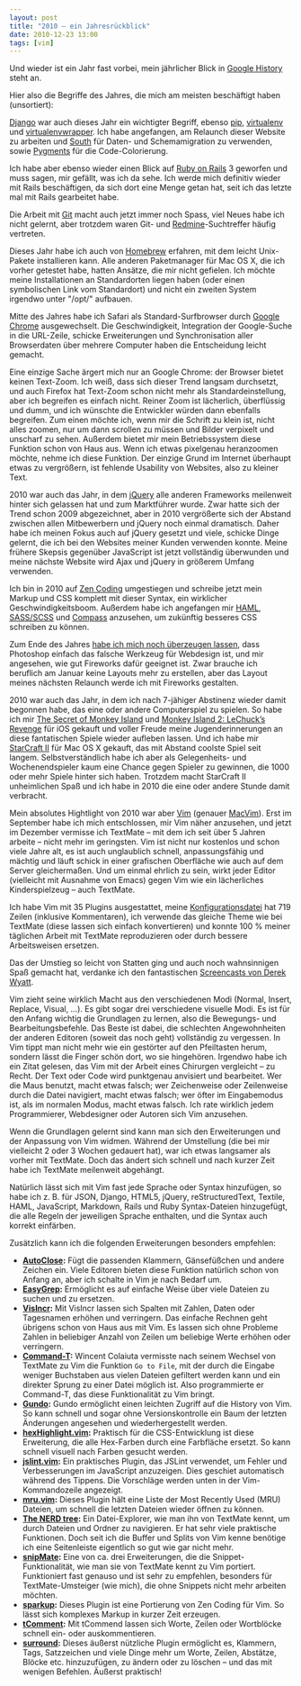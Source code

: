 ```yaml
---
layout: post
title: "2010 – ein Jahresrückblick"
date: 2010-12-23 13:00
tags: [vim]
---
```


Und wieder ist ein Jahr fast vorbei, mein jährlicher Blick in [Google History](https://www.google.com/history/) steht an.

<!-- more -->

Hier also die Begriffe des Jahres, die mich am meisten beschäftigt haben (unsortiert):

[Django](http://www.djangoproject.com/) war auch dieses Jahr ein wichtigter Begriff, ebenso [pip](http://pypi.python.org/pypi/pip), [virtualenv](http://pypi.python.org/pypi/virtualenv) und [virtualenvwrapper](http://www.doughellmann.com/projects/virtualenvwrapper/). Ich habe angefangen, am Relaunch dieser Website zu arbeiten und [South](http://south.aeracode.org/) für Daten- und Schemamigration zu verwenden, sowie [Pygments](http://pygments.org/) für die Code-Colorierung.

Ich habe aber ebenso wieder einen Blick auf [Ruby on Rails](http://rubyonrails.org/) 3 geworfen und muss sagen, mir gefällt, was ich da sehe. Ich werde mich definitiv wieder mit Rails beschäftigen, da sich dort eine Menge getan hat, seit ich das letzte mal mit Rails gearbeitet habe.

Die Arbeit mit [Git](http://git-scm.com/) macht auch jetzt immer noch Spass, viel Neues habe ich nicht gelernt, aber trotzdem waren Git- und [Redmine](http://www.redmine.org/)-Suchtreffer häufig vertreten.

Dieses Jahr habe ich auch von [Homebrew](http://mxcl.github.com/homebrew/) erfahren, mit dem leicht Unix-Pakete installieren kann. Alle anderen Paketmanager für Mac OS X, die ich vorher getestet habe, hatten Ansätze, die mir nicht gefielen. Ich möchte meine Installationen an Standardorten liegen haben (oder einen symbolischen Link vom Standardort) und nicht ein zweiten System irgendwo unter "/opt/" aufbauen.

Mitte des Jahres habe ich Safari als Standard-Surfbrowser durch [Google Chrome](http://www.google.com/chrome/) ausgewechselt. Die Geschwindigkeit, Integration der Google-Suche in die URL-Zeile, schicke Erweiterungen und Synchronisation aller Browserdaten über mehrere Computer haben die Entscheidung leicht gemacht.

Eine einzige Sache ärgert mich nur an Google Chrome: der Browser bietet keinen Text-Zoom. Ich weiß, dass sich dieser Trend langsam durchsetzt, und auch Firefox hat Text-Zoom schon nicht mehr als Standardeinstellung, aber ich begreifen es einfach nicht. Reiner Zoom ist lächerlich, überflüssig und dumm, und ich wünschte die Entwickler würden dann ebenfalls begreifen. Zum einen möchte ich, wenn mir die Schrift zu klein ist, nicht alles zoomen, nur um dann scrollen zu müssen und Bilder verpixelt und unscharf zu sehen. Außerdem bietet mir mein Betriebssystem diese Funktion schon von Haus aus. Wenn ich etwas pixelgenau heranzoomen möchte, nehme ich diese Funktion.
Der einzige Grund im Internet überhaupt etwas zu vergrößern, ist fehlende Usability von Websites, also zu kleiner Text.

2010 war auch das Jahr, in dem [jQuery](http://jquery.com/) alle anderen Frameworks meilenweit hinter sich gelassen hat und zum Marktführer wurde. Zwar hatte sich der Trend schon 2009 abgezeichnet, aber in 2010 vergrößerte sich der Abstand zwischen allen Mitbewerbern und jQuery noch einmal dramatisch. Daher habe ich meinen Fokus auch auf jQuery gesetzt und viele, schicke Dinge gelernt, die ich bei den Websites meiner Kunden verwenden konnte. Meine frühere Skepsis gegenüber JavaScript ist jetzt vollständig überwunden und meine nächste Website wird Ajax und jQuery in größerem Umfang verwenden.

Ich bin in 2010 auf [Zen Coding](http://code.google.com/p/zen-coding/) umgestiegen und schreibe jetzt mein Markup und CSS komplett mit dieser Syntax, ein wirklicher Geschwindigkeitsboom. Außerdem habe ich angefangen mir [HAML](http://haml-lang.com/), [SASS/SCSS](http://sass-lang.com/) und [Compass](http://compass-style.org/) anzusehen, um zukünftig besseres CSS schreiben zu können.

Zum Ende des Jahres [habe ich mich noch überzeugen lassen](http://www.reinegger.net/50_gruende_photoshop_nicht_fuer_webdesign_zu_verwenden.html), dass Photoshop einfach das falsche Werkzeug für Webdesign ist, und mir angesehen, wie gut Fireworks dafür geeignet ist. Zwar brauche ich beruflich am Januar keine Layouts mehr zu erstellen, aber das Layout meines nächsten Relaunch werde ich mit Fireworks gestalten.

2010 war auch das Jahr, in dem ich nach 7-jähiger Abstinenz wieder damit begonnen habe, das eine oder andere Computerspiel zu spielen. So habe ich mir [The Secret of Monkey Island](http://itunes.apple.com/de/app/the-secret-monkey-island-special/id324741347?mt=8) und [Monkey Island 2: LeChuck’s Revenge](http://itunes.apple.com/de/app/monkey-island-2-special-edition/id375901588?mt=8) für iOS gekauft und voller Freude meine Jugenderinnerungen an diese fantatischen Spiele wieder aufleben lassen. Und ich habe mir [StarCraft II](http://eu.battle.net/sc2/) für Mac OS X gekauft, das mit Abstand coolste Spiel seit langem. Selbstverständlich habe ich aber als Gelegenheits- und Wochenendspieler kaum eine Chance gegen Spieler zu gewinnen, die 1000 oder mehr Spiele hinter sich haben. Trotzdem macht StarCraft II unheimlichen Spaß und ich habe in 2010 die eine oder andere Stunde damit verbracht.

Mein absolutes Hightlight von 2010 war aber [Vim](http://www.vim.org/) (genauer [MacVim](http://macvim.org/)). Erst im September habe ich mich entschlossen, mir Vim näher anzusehen, und jetzt im Dezember vermisse ich TextMate – mit dem ich seit über 5 Jahren arbeite – nicht mehr im geringsten. Vim ist nicht nur kostenlos und schon viele Jahre alt, es ist auch unglaublich schnell, anpassungsfähig und mächtig und läuft schick in einer grafischen Oberfläche wie auch auf dem Server gleichermaßen. Und um einmal ehrlich zu sein, wirkt jeder Editor (vielleicht mit Ausnahme von Emacs) gegen Vim wie ein lächerliches Kinderspielzeug – auch TextMate.

Ich habe Vim mit 35 Plugins ausgestattet, meine [Konfigurationsdatei](http://gist.github.com/736230) hat 719 Zeilen (inklusive Kommentaren), ich verwende das gleiche Theme wie bei TextMate (diese lassen sich einfach konvertieren) und konnte 100 % meiner täglichen Arbeit mit TextMate reproduzieren oder durch bessere Arbeitsweisen ersetzen.

Das der Umstieg so leicht von Statten ging und auch noch wahnsinnigen Spaß gemacht hat, verdanke ich den fantastischen [Screencasts von Derek Wyatt](http://www.derekwyatt.org/vim/vim-tutorial-videos/).

Vim zieht seine wirklich Macht aus den verschiedenen Modi (Normal, Insert, Replace, Visual, …). Es gibt sogar drei verschiedene visuelle Modi. Es ist für den Anfang wichtig die Grundlagen zu lernen, also die Bewegungs- und Bearbeitungsbefehle. Das Beste ist dabei, die schlechten Angewohnheiten der anderen Editoren (soweit das noch geht) vollständig zu vergessen. In Vim tippt man nicht mehr wie ein gestörter auf den Pfeiltasten herum, sondern lässt die Finger schön dort, wo sie hingehören. Irgendwo habe ich ein Zitat gelesen, das Vim mit der Arbeit eines Chirurgen vergleicht – zu Recht. Der Text oder Code wird punktgenau anvisiert und bearbeitet. Wer die Maus benutzt, macht etwas falsch; wer Zeichenweise oder Zeilenweise durch die Datei navigiert, macht etwas falsch; wer öfter im Eingabemodus ist, als im normalen Modus, macht etwas falsch. Ich rate wirklich jedem Programmierer, Webdesigner oder Autoren sich Vim anzusehen.

Wenn die Grundlagen gelernt sind kann man sich den Erweiterungen und der Anpassung von Vim widmen. Während der Umstellung (die bei mir vielleicht 2 oder 3 Wochen gedauert hat), war ich etwas langsamer als vorher mit TextMate. Doch das ändert sich schnell und nach kurzer Zeit habe ich TextMate meilenweit abgehängt.

Natürlich lässt sich mit Vim fast jede Sprache oder Syntax hinzufügen, so habe ich z. B. für JSON, Django, HTML5, jQuery, reStructuredText, Textile, HAML, JavaScript, Markdown, Rails und Ruby Syntax-Dateien hinzugefügt, die alle Regeln der jeweiligen Sprache enthalten, und die Syntax auch korrekt einfärben.

Zusätzlich kann ich die folgenden Erweiterungen besonders empfehlen:

* **[AutoClose](http://www.vim.org/scripts/script.php?script_id=1849):** Fügt die passenden Klammern, Gänsefüßchen und andere Zeichen ein. Viele Editoren bieten diese Funktion natürlich schon von Anfang an, aber ich schalte in Vim je nach Bedarf um.
* **[EasyGrep](http://www.vim.org/scripts/script.php?script_id=2438):** Ermöglicht es auf einfache Weise über viele Dateien zu suchen und zu ersetzen.
* **[VisIncr](http://www.vim.org/scripts/script.php?script_id=670):** Mit VisIncr lassen sich Spalten mit Zahlen, Daten oder Tagesnamen erhöhen und verringern. Das einfache Rechnen geht übrigens schon von Haus aus mit Vim. Es lassen sich ohne Probleme Zahlen in beliebiger Anzahl von Zeilen um beliebige Werte erhöhen oder verringern.
* **[Command-T](http://wincent.com/products/command-t):** Wincent Colaiuta vermisste nach seinem Wechsel von TextMate zu Vim die Funktion `Go to File`, mit der durch die Eingabe weniger Buchstaben aus vielen Dateien gefiltert werden kann und ein direkter Sprung zu einer Datei möglich ist. Also programmierte er Command-T, das diese Funktionalität zu Vim bringt.
* **[Gundo](http://sjl.bitbucket.org/gundo.vim/):** Gundo ermöglicht einen leichten Zugriff auf die History von Vim. So kann schnell und sogar ohne Versionskontrolle ein Baum der letzten Änderungen angesehen und wiederhergestellt werden.
* **[hexHighlight.vim](http://www.vim.org/scripts/script.php?script_id=2937):** Praktisch für die CSS-Entwicklung ist diese Erweiterung, die alle Hex-Farben durch eine Farbfläche ersetzt. So kann schnell visuell nach Farben gesucht werden.
* **[jslint.vim](http://www.vim.org/scripts/script.php?script_id=2729):** Ein praktisches Plugin, das JSLint verwendet, um Fehler und Verbesserungen im JavaScript anzuzeigen. Dies geschiet automatisch während des Tippens. Die Vorschläge werden unten in der Vim-Kommandozeile angezeigt.
* **[mru.vim](http://www.vim.org/scripts/script.php?script_id=521):** Dieses Plugin hält eine Liste der Most Recently Used (MRU) Dateien, um schnell die letzten Dateien wieder öffnen zu können.
* **[The NERD tree](http://www.vim.org/scripts/script.php?script_id=1658):** Ein Datei-Explorer, wie man ihn von TextMate kennt, um durch Dateien und Ordner zu navigieren. Er hat sehr viele praktische Funktionen. Doch seit ich die Buffer und Splits von Vim kenne benötige ich eine Seitenleiste eigentlich so gut wie gar nicht mehr.
* **[snipMate](http://www.vim.org/scripts/script.php?script_id=2540):** Eine von ca. drei Erweiterungen, die die Snippet-Funktionalität, wie man sie von TextMate kennt zu Vim portiert. Funktioniert fast genauso und ist sehr zu empfehlen, besonders für TextMate-Umsteiger (wie mich), die ohne Snippets nicht mehr arbeiten möchten.
* **[sparkup](http://github.com/rstacruz/sparkup):** Dieses Plugin ist eine Portierung von Zen Coding für Vim. So lässt sich komplexes Markup in kurzer Zeit erzeugen.
* **[tComment](http://www.vim.org/scripts/script.php?script_id=1173):** Mit tCommend lassen sich Worte, Zeilen oder Wortblöcke schnell ein- oder auskommentieren.
* **[surround](http://www.vim.org/scripts/script.php?script_id=1697):** Dieses äußerst nützliche Plugin ermöglicht es, Klammern, Tags, Satzzeichen und viele Dinge mehr um Worte, Zeilen, Abstätze, Blöcke etc. hinzuzufügen, zu ändern oder zu löschen – und das mit wenigen Befehlen. Äußerst praktisch!
